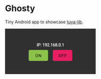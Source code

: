 # Ghosty

Tiny Android app to showcase [tuya-lib](https://github.com/dector/tuya-lib).

![Ghosty](docs/Ghosty.png)
